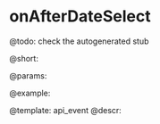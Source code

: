 onAfterDateSelect
=============

@todo:
	check the autogenerated stub

@short:
	

@params:

@example:


@template:	api_event
@descr:

